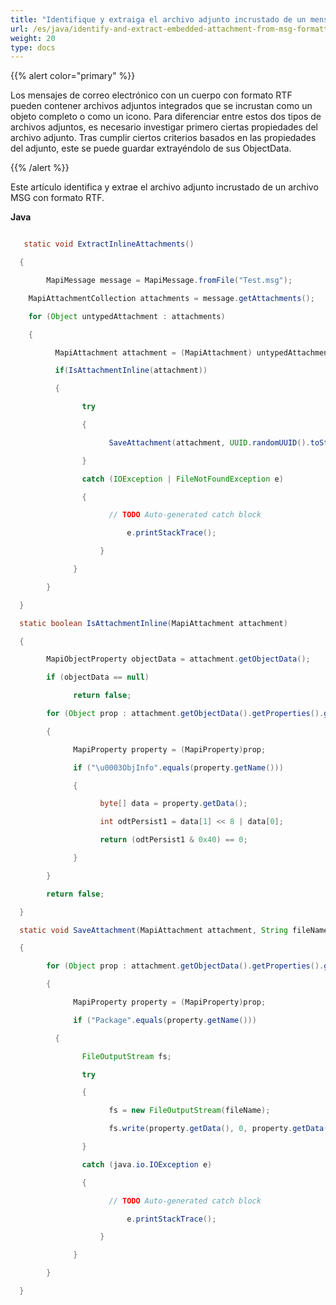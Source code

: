 ```yaml
---
title: "Identifique y extraiga el archivo adjunto incrustado de un mensaje formateado como RTF"
url: /es/java/identify-and-extract-embedded-attachment-from-msg-formatted-as-rtf/
weight: 20
type: docs
---
```


{{% alert color="primary" %}}

Los mensajes de correo electrónico con un cuerpo con formato RTF pueden contener archivos adjuntos integrados que se incrustan como un objeto completo o como un icono. Para diferenciar entre estos dos tipos de archivos adjuntos, es necesario investigar primero ciertas propiedades del archivo adjunto. Tras cumplir ciertos criterios basados en las propiedades del adjunto, este se puede guardar extrayéndolo de sus ObjectData.

{{% /alert %}}

Este artículo identifica y extrae el archivo adjunto incrustado de un archivo MSG con formato RTF.

**Java**

``` java

   static void ExtractInlineAttachments()

  {

        MapiMessage message = MapiMessage.fromFile("Test.msg");

    MapiAttachmentCollection attachments = message.getAttachments();

    for (Object untypedAttachment : attachments)

    {

          MapiAttachment attachment = (MapiAttachment) untypedAttachment;

          if(IsAttachmentInline(attachment))

          {

                try

                {

                      SaveAttachment(attachment, UUID.randomUUID().toString());

                }

                catch (IOException | FileNotFoundException e)

                {

                      // TODO Auto-generated catch block

                          e.printStackTrace();

                    }

              }

        }

  }

  static boolean IsAttachmentInline(MapiAttachment attachment)

  {

        MapiObjectProperty objectData = attachment.getObjectData();

        if (objectData == null)

              return false;

        for (Object prop : attachment.getObjectData().getProperties().getValues())

        {

              MapiProperty property = (MapiProperty)prop;

              if ("\u0003ObjInfo".equals(property.getName()))

              {

                    byte[] data = property.getData();

                    int odtPersist1 = data[1] << 8 | data[0];

                    return (odtPersist1 & 0x40) == 0;

              }

        }

        return false;

  }

  static void SaveAttachment(MapiAttachment attachment, String fileName) throws IOException, FileNotFoundException

  {

        for (Object prop : attachment.getObjectData().getProperties().getValues())

        {

              MapiProperty property = (MapiProperty)prop;

              if ("Package".equals(property.getName()))

          {

                FileOutputStream fs;

                try

                {

                      fs = new FileOutputStream(fileName);

                      fs.write(property.getData(), 0, property.getData().length);

                }

                catch (java.io.IOException e)

                {

                      // TODO Auto-generated catch block

                          e.printStackTrace();

                    }

              }

        }

  }

```
